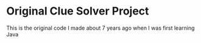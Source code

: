 # Original Clue Solver Project
This is the original code I made about 7 years ago when I was first learning Java
